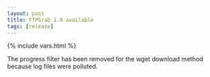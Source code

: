 ```yaml
---
layout: post
title: FTPGrab 1.9 available
tags: [release]
---
```

{% include vars.html %}

The progress filter has been removed for the wget download method because log files were polluted.